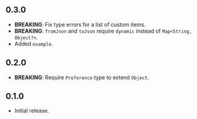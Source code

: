## 0.3.0

- **BREAKING**: Fix type errors for a list of custom items.
- **BREAKING**: `fromJson` and `toJson` require `dynamic` instead of `Map<String, Object?>`.
- Added `example`.

## 0.2.0

- **BREAKING**: Require `Preference` type to extend `Object`.

## 0.1.0

- Initial release.

